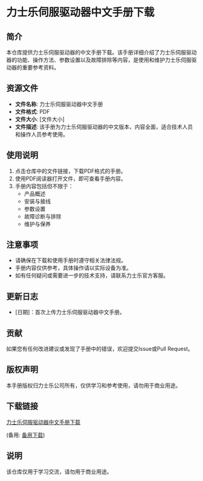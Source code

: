 # 力士乐伺服驱动器中文手册下载

## 简介
本仓库提供力士乐伺服驱动器的中文手册下载。该手册详细介绍了力士乐伺服驱动器的功能、操作方法、参数设置以及故障排除等内容，是使用和维护力士乐伺服驱动器的重要参考资料。

## 资源文件
- **文件名称**: 力士乐伺服驱动器中文手册
- **文件格式**: PDF
- **文件大小**: [文件大小]
- **文件描述**: 该手册为力士乐伺服驱动器的中文版本，内容全面，适合技术人员和操作人员参考使用。

## 使用说明
1. 点击仓库中的文件链接，下载PDF格式的手册。
2. 使用PDF阅读器打开文件，即可查看手册内容。
3. 手册内容包括但不限于：
   - 产品概述
   - 安装与接线
   - 参数设置
   - 故障诊断与排除
   - 维护与保养

## 注意事项
- 请确保在下载和使用手册时遵守相关法律法规。
- 手册内容仅供参考，具体操作请以实际设备为准。
- 如有任何疑问或需要进一步的技术支持，请联系力士乐官方客服。

## 更新日志
- [日期]：首次上传力士乐伺服驱动器中文手册。

## 贡献
如果您有任何改进建议或发现了手册中的错误，欢迎提交Issue或Pull Request。

## 版权声明
本手册版权归力士乐公司所有，仅供学习和参考使用，请勿用于商业用途。

## 下载链接
[力士乐伺服驱动器中文手册下载](https://pan.quark.cn/s/1654994b72a4) 

(备用: [备用下载](https://pan.baidu.com/s/17o-k96-BzPyFcn9pem6QuA?pwd=1234))

## 说明

该仓库仅用于学习交流，请勿用于商业用途。
